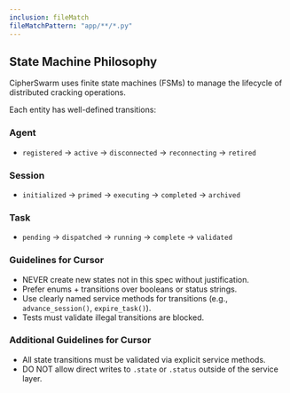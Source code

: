 ```yaml
---
inclusion: fileMatch
fileMatchPattern: "app/**/*.py"
---
```

## State Machine Philosophy

CipherSwarm uses finite state machines (FSMs) to manage the lifecycle of distributed cracking operations.

Each entity has well-defined transitions:

### Agent

- `registered` → `active` → `disconnected` → `reconnecting` → `retired`

### Session

- `initialized` → `primed` → `executing` → `completed` → `archived`

### Task

- `pending` → `dispatched` → `running` → `complete` → `validated`

### Guidelines for Cursor

- NEVER create new states not in this spec without justification.
- Prefer enums + transitions over booleans or status strings.
- Use clearly named service methods for transitions (e.g., `advance_session()`, `expire_task()`).
- Tests must validate illegal transitions are blocked.

### Additional Guidelines for Cursor

- All state transitions must be validated via explicit service methods.
- DO NOT allow direct writes to `.state` or `.status` outside of the service layer.
